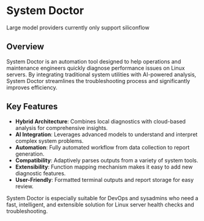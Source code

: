 # System Doctor

Large model providers currently only support siliconflow

## Overview

System Doctor is an automation tool designed to help operations and maintenance engineers quickly diagnose performance issues on Linux servers. By integrating traditional system utilities with AI-powered analysis, System Doctor streamlines the troubleshooting process and significantly improves efficiency.

## Key Features

- **Hybrid Architecture**: Combines local diagnostics with cloud-based analysis for comprehensive insights.
- **AI Integration**: Leverages advanced models to understand and interpret complex system problems.
- **Automation**: Fully automated workflow from data collection to report generation.
- **Compatibility**: Adaptively parses outputs from a variety of system tools.
- **Extensibility**: Function mapping mechanism makes it easy to add new diagnostic features.
- **User-Friendly**: Formatted terminal outputs and report storage for easy review.

System Doctor is especially suitable for DevOps and sysadmins who need a fast, intelligent, and extensible solution for Linux server health checks and troubleshooting.
